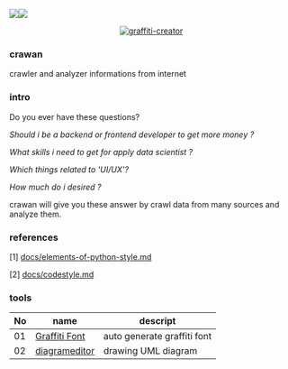 <img src="https://img.shields.io/badge/license-MIT-green" /><img src="https://img.shields.io/badge/version-v0.1-lightgrey" />

<p align="center">
<a href="https://fontmeme.com/graffiti-creator/"><img src="https://fontmeme.com/permalink/220718/cf83fc275ade5340b6aa24c10b4d879f.png" alt="graffiti-creator" border="0"></a>
</p>

### crawan

crawler and analyzer informations from internet

### intro

Do you ever have these questions?

*Should i be a backend or frontend developer to get more money ?* 

*What skills i need to get for apply data scientist ?*

*Which things related to 'UI/UX'?*

*How much do i desired ?*
  
crawan will give you these answer by crawl data from many sources and analyze them.

### references

[1] [docs/elements-of-python-style.md](https://github.com/amontalenti/elements-of-python-style)

[2] [docs/codestyle.md](https://github.com/updog/codestyle)

### tools

|No|name|descript|
|---|---|---|
|01|[Graffiti Font](https://fontmeme.com/graffiti-creator/)|auto generate graffiti font|
|02|[diagrameditor](https://www.diagrameditor.com/)|drawing UML diagram|
